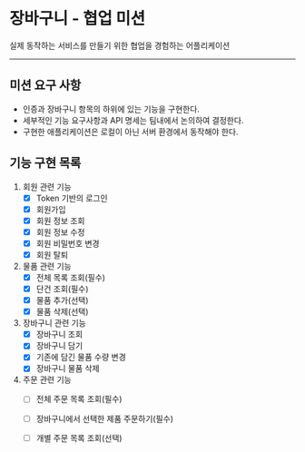 # 장바구니 - 협업 미션

실제 동작하는 서비스를 만들기 위한 협업을 경험하는 어플리케이션

---

## 미션 요구 사항
- 인증과 장바구니 항목의 하위에 있는 기능을 구현한다.
- 세부적인 기능 요구사항과 API 명세는 팀내에서 논의하여 결정한다.
- 구현한 애플리케이션은 로컬이 아닌 서버 환경에서 동작해야 한다.

## 기능 구현 목록

1. 회원 관련 기능
    - [x] Token 기반의 로그인
    - [x] 회원가입
    - [x] 회원 정보 조회
    - [x] 회원 정보 수정
    - [x] 회원 비밀번호 변경
    - [x] 회원 탈퇴

2. 물품 관련 기능
    - [x] 전체 목록 조회(필수)
    - [x] 단건 조회(필수)
    - [x] 물품 추가(선택)
    - [x] 물품 삭제(선택)

3. 장바구니 관련 기능
    - [x] 장바구니 조회
    - [x] 장바구니 담기
    - [x] 기존에 담긴 물품 수량 변경
    - [x] 장바구니 물품 삭제

4. 주문 관련 기능
    - [ ] 전체 주문 목록 조회(필수)
    - [ ] 장바구니에서 선택한 제품 주문하기(필수)
    - [ ] 개별 주문 목록 조회(선택)

